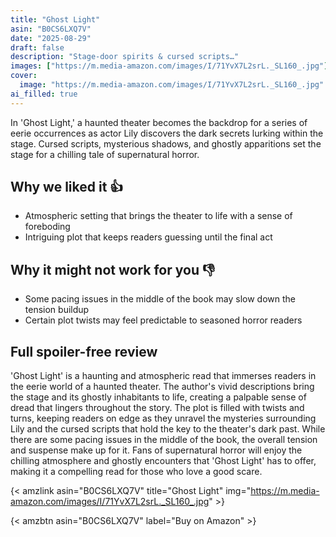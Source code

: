 ```yaml
---
title: "Ghost Light"
asin: "B0CS6LXQ7V"
date: "2025-08-29"
draft: false
description: "Stage-door spirits & cursed scripts…"
images: ["https://m.media-amazon.com/images/I/71YvX7L2srL._SL160_.jpg"]
cover:
  image: "https://m.media-amazon.com/images/I/71YvX7L2srL._SL160_.jpg"
ai_filled: true
---
```


In 'Ghost Light,' a haunted theater becomes the backdrop for a series of eerie
occurrences as actor Lily discovers the dark secrets lurking within the stage.
Cursed scripts, mysterious shadows, and ghostly apparitions set the stage for a
chilling tale of supernatural horror.

## Why we liked it 👍
- Atmospheric setting that brings the theater to life with a sense of foreboding
- Intriguing plot that keeps readers guessing until the final act

## Why it might not work for you 👎
- Some pacing issues in the middle of the book may slow down the tension buildup
- Certain plot twists may feel predictable to seasoned horror readers

## Full spoiler-free review
 'Ghost Light' is a haunting and atmospheric read that immerses readers in the
eerie world of a haunted theater. The author's vivid descriptions bring the
stage and its ghostly inhabitants to life, creating a palpable sense of dread
that lingers throughout the story. The plot is filled with twists and turns,
keeping readers on edge as they unravel the mysteries surrounding Lily and the
cursed scripts that hold the key to the theater's dark past. While there are
some pacing issues in the middle of the book, the overall tension and suspense
make up for it. Fans of supernatural horror will enjoy the chilling atmosphere
and ghostly encounters that 'Ghost Light' has to offer, making it a compelling
read for those who love a good scare.

{< amzlink asin="B0CS6LXQ7V" title="Ghost Light" img="https://m.media-amazon.com/images/I/71YvX7L2srL._SL160_.jpg" >}

{< amzbtn asin="B0CS6LXQ7V" label="Buy on Amazon" >}
